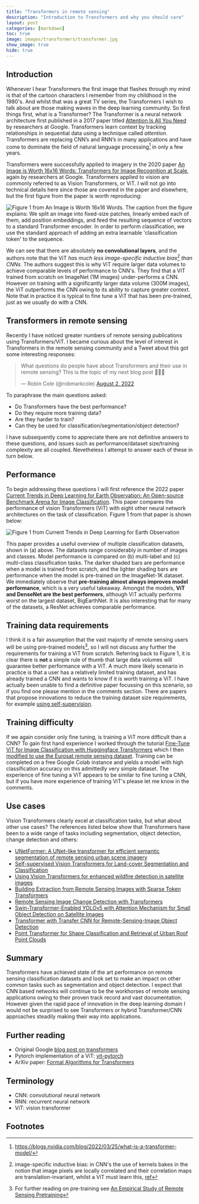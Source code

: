 ```yaml
---
title: "Transformers in remote sensing"
description: "Introduction to Transformers and why you should care"
layout: post
categories: [markdown]
toc: true
image: images/transformers/transformer.jpg
show_image: true
hide: true
---
```


## Introduction
Whenever I hear Transformers the first image that flashes through my mind is that of the cartoon characters I remember from my childhood in the 1980's. And whilst that was a great TV series, the Transformers I wish to talk about are those making waves in the deep learning community. So first things first, what is a Transformer? The Transformer is a neural network architecture first published in a 2017 paper titled [Attention Is All You Need](https://arxiv.org/abs/1706.03762) by researchers at Google. Transformers learn context by tracking relationships in sequential data using a technique called *attention*. Transformers are replacing CNN’s and RNN’s in many applications and have come to dominate the field of natural language processing[^1] in only a few years. 

Transformers were successfully applied to imagery in the 2020 paper [An Image is Worth 16x16 Words: Transformers for Image Recognition at Scale](https://arxiv.org/abs/2010.11929), again by researchers at Google. Transformers applied to vision are commonly referred to as Vision Transformers, or ViT. I will not go into technical details here since those are covered in the paper and elsewhere, but the first figure from the paper is worth reproducing:

![](https://raw.githubusercontent.com/robmarkcole/blog/master/images/transformers/paper_fig1.jpg "Figure 1 from An Image is Worth 16x16 Words. The caption from the figure explains: We split an image into fixed-size patches, linearly embed each of them, add position embeddings, and feed the resulting sequence of vectors to a standard Transformer encoder. In order to perform classification, we use the standard approach of adding an extra learnable 'classification token' to the sequence.")

We can see that there are absolutely **no convolutional layers**, and the authors note that the ViT *has much less image-specific inductive bias[^2] than CNNs.* The authors suggest this is why ViT require larger data volumes to achieve comparable levels of performance to CNN's. They find that a ViT trained from scratch on ImageNet (1M images) under-performs a CNN. However on training with a significantly larger data volume (300M images), the ViT outperforms the CNN owing to its ability to capture greater context. Note that in practice it is typical to fine tune a ViT that has been pre-trained, just as we usually do with a CNN.

## Transformers in remote sensing
Recently I have noticed greater numbers of remote sensing publications using Transformers/ViT. I became curious about the level of interest in Transformers in the remote sensing community and a Tweet about this got some interesting responses:

<blockquote class="twitter-tweet tw-align-center"><p lang="en" dir="ltr">What questions do people have about Transformers and their use in remote sensing? This is the topic of my next blog post 🙇‍♂️🚀</p>&mdash; Robin Cole (@robmarkcole) <a href="https://twitter.com/robmarkcole/status/1554348041926311937?ref_src=twsrc%5Etfw">August 2, 2022</a></blockquote> <script async src="https://platform.twitter.com/widgets.js" charset="utf-8"></script>

To paraphrase the main questions asked:
- Do Transformers have the best performance?
- Do they require more training data?
- Are they harder to train?
- Can they be used for classification/segmentation/object detection?

I have subsequently come to appreciate there are not definitive answers to these questions, and issues such as performance/dataset size/training complexity are all coupled. Nevetheless I attempt to answer each of these in turn below.

## Performance
To begin addressing these questions I will first reference the 2022 paper [Current Trends in Deep Learning for Earth Observation: An Open-source Benchmark Arena for Image Classification](https://arxiv.org/abs/2207.07189). This paper compares the performance of vision Transformers (ViT) with eight other neural network architectures on the task of classification. Figure 1 from that paper is shown below:

![](https://raw.githubusercontent.com/robmarkcole/blog/master/images/transformers/classification.jpg "Figure 1 from Current Trends in Deep Learning for Earth Observation")

This paper provides a useful overview of multiple classification datasets, shown in (a) above. The datasets range considerably in number of images and classes. Model performance is compared on (b) multi-label and (c) multi-class classification tasks. The darker shaded bars are performance when a model is trained from scratch, and the lighter shading bars are performance when the model is pre-trained on the ImageNet-1K dataset. We immediately observe that **pre-training almost always improves model performance**, which is a very useful takeaway. Amongst the models, **ViT and DenseNet are the best performers**, although ViT actually performs *worst* on the largest dataset, BigEarthNet. It is also interesting that for many of the datasets, a ResNet achieves comparable performance.

## Training data requirements
I think it is a fair assumption that the vast majority of remote sensing users will be using pre-trained models[^3], so I will not discuss any further the requirements for training a ViT from scratch. Referring back to Figure 1, it is clear there is **not** a simple rule of thumb that large data volumes will guarantee better performance with a ViT. A much more likely scenario in practice is that a user has a relatively limited training dataset, and has already trained a CNN and wants to know if it is worth training a ViT. I have actually been unable to find a definitive paper focussing on this scenario, so if you find one please mention in the comments section. There are papers that propose innovations to reduce the training dataset size requirements, for example [using self-supervision](https://arxiv.org/abs/2106.03746). 

## Training difficulty
If we again consider only fine tuning, is training a ViT more difficult than a CNN? To gain first hand experience I worked through the tutorial [Fine-Tune ViT for Image Classification with Huggingface Transformers](https://huggingface.co/blog/fine-tune-vit) which I then [modified to use the Eurosat remote sensing dataset](https://nbviewer.org/github/robmarkcole/satellite-imagery-projects/blob/main/ViT_classification/huggingface_ViT_image_classification_eurosat.ipynb). Training can be completed on a free Google Colab instance and yields a model with high classification accuracy on this admittedly very simple dataset. The experience of fine tuning a ViT appears to be similar to fine tuning a CNN, but if you have more experience of training ViT's please let me know in the comments.

## Use cases
Vision Transformers clearly excel at classification tasks, but what about other use cases? The references listed below show that Transformers have been to a wide range of tasks including segmentation, object detection, change detection and others:
- [UNetFormer: A UNet-like transformer for efficient semantic segmentation of remote sensing urban scene imagery](https://github.com/WangLibo1995/GeoSeg) 
- [Self-supervised Vision Transformers for Land-cover Segmentation and Classification](https://openaccess.thecvf.com/content/CVPR2022W/EarthVision/papers/Scheibenreif_Self-Supervised_Vision_Transformers_for_Land-Cover_Segmentation_and_Classification_CVPRW_2022_paper.pdf)
- [Using Vision Transformers for enhanced wildfire detection in satellite images](https://github.com/amanbasu/wildfire-detection)
- [Building Extraction from Remote Sensing Images with Sparse Token Transformers](https://www.mdpi.com/2072-4292/13/21/4441)
- [Remote Sensing Image Change Detection with Transformers](https://arxiv.org/abs/2103.00208)
- [Swin-Transformer-Enabled YOLOv5 with Attention Mechanism for Small Object Detection on Satellite Images](https://www.mdpi.com/2072-4292/14/12/2861)
- [Transformer with Transfer CNN for Remote-Sensing-Image Object Detection](https://www.mdpi.com/2072-4292/14/4/984)
- [Point Transformer for Shape Classification and Retrieval of Urban Roof Point Clouds](https://ieeexplore.ieee.org/document/9376774)

## Summary
Transformers have achieved state of the art performance on remote sensing classification datasets and look set to make an impact on other common tasks such as segmentation and object detection. I expect that CNN based networks will continue to be the workhorses of remote sensing applications owing to their proven track record and vast documentation. However given the rapid pace of innovation in the deep learning domain I would not be surprised to see Transformers or hybrid Transformer/CNN approaches steadily making their way into applications.

## Further reading
- Original Google [blog post on transformers](https://ai.googleblog.com/2020/12/transformers-for-image-recognition-at.html)
- Pytorch implementation of a ViT: [vit-pytorch](https://github.com/lucidrains/vit-pytorch)
- ArXiv paper: [Formal Algorithms for Transformers](https://arxiv.org/abs/2207.09238)

## Terminology
- CNN: convolutional neural network
- RNN: recurrent neural network
- ViT: vision transformer

## Footnotes
[^1]: https://blogs.nvidia.com/blog/2022/03/25/what-is-a-transformer-model/
[^2]: image-specific inductive bias: in CNN's the use of kernels bakes in the notion that image pixels are locally correlated and their correlation maps are translation-invariant, whilst a ViT must learn this, [ref](https://keras.io/examples/vision/vit_small_ds/)
[^3]: For further reading on pre-training see [An Empirical Study of Remote Sensing Pretraining](https://arxiv.org/abs/2204.02825)